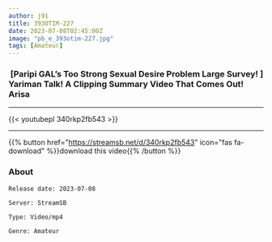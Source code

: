 ```yaml
---
author: j91
title: 393OTIM-227
date: 2023-07-08T02:45:00Z
image: "pb_e_393otim-227.jpg"
tags: [Amateur]
---
```


###  [Paripi GAL’s Too Strong Sexual Desire Problem Large Survey! ] Yariman Talk! A Clipping Summary Video That Comes Out! Arisa
___

{{< youtubepl 340rkp2fb543 >}}
___

{{% button href="https://streamsb.net/d/340rkp2fb543" icon="fas fa-download" %}}download this video{{% /button %}}
### About

`Release date: 2023-07-08`

`Server: StreamSB`

`Type: Video/mp4`

`Genre:	Amateur`